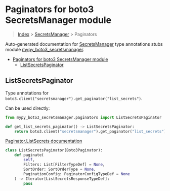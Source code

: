 # Paginators for boto3 SecretsManager module

> [Index](../README.md) > [SecretsManager](./README.md) > Paginators

Auto-generated documentation for [SecretsManager](https://boto3.amazonaws.com/v1/documentation/api/latest/reference/services/secretsmanager.html#SecretsManager)
type annotations stubs module [mypy_boto3_secretsmanager](https://pypi.org/project/mypy-boto3-secretsmanager/).

- [Paginators for boto3 SecretsManager module](#paginators-for-boto3-secretsmanager-module)
  - [ListSecretsPaginator](#listsecretspaginator)

## ListSecretsPaginator

Type annotations for `boto3.client("secretsmanager").get_paginator("list_secrets")`.

Can be used directly:

```python
from mypy_boto3_secretsmanager.paginators import ListSecretsPaginator

def get_list_secrets_paginator() -> ListSecretsPaginator:
    return boto3.client("secretsmanager").get_paginator("list_secrets")
```

[Paginator.ListSecrets documentation](https://boto3.amazonaws.com/v1/documentation/api/latest/reference/services/secretsmanager.html#SecretsManager.Paginator.ListSecrets)

```python
class ListSecretsPaginator(Boto3Paginator):
    def paginate(
        self,
        Filters: List[FilterTypeDef] = None,
        SortOrder: SortOrderType = None,
        PaginationConfig: PaginatorConfigTypeDef = None
    ) -> Iterator[ListSecretsResponseTypeDef]:
        pass
```